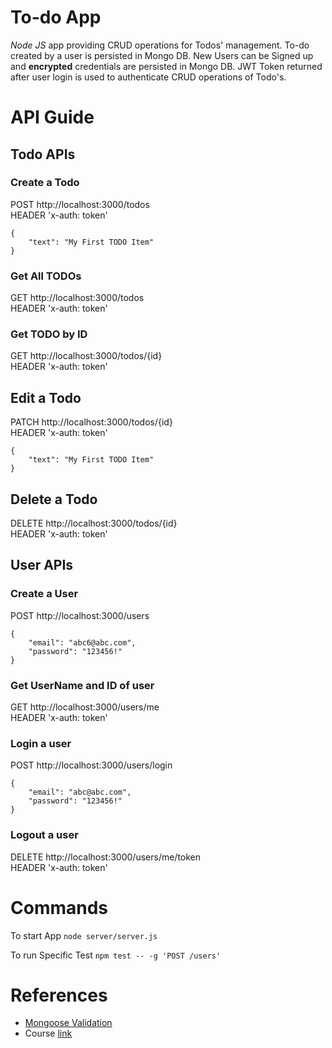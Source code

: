 # To-do App

*Node JS* app providing CRUD operations for Todos' management. To-do created by a user is persisted in Mongo DB. New Users can be Signed up and **encrypted** credentials are persisted in Mongo DB. JWT Token returned after user login is used to authenticate CRUD operations of Todo's.

# API Guide
## Todo APIs

### Create a Todo
POST http://localhost:3000/todos  
HEADER 'x-auth: token'
```
{
	"text": "My First TODO Item"
}
```

### Get All TODOs
GET http://localhost:3000/todos  
HEADER 'x-auth: token'

### Get TODO by ID
GET http://localhost:3000/todos/{id}  
HEADER 'x-auth: token'

## Edit a Todo
PATCH http://localhost:3000/todos/{id}  
HEADER 'x-auth: token'
```
{
	"text": "My First TODO Item"
}
```

## Delete a Todo
DELETE http://localhost:3000/todos/{id}  
HEADER 'x-auth: token'

## User APIs

### Create a User
POST http://localhost:3000/users  
```
{
	"email": "abc6@abc.com",
	"password": "123456!"
}
```
### Get UserName and ID of user
GET http://localhost:3000/users/me  
HEADER 'x-auth: token'

### Login a user
POST http://localhost:3000/users/login 
```
{
	"email": "abc@abc.com",
	"password": "123456!"
}
```

### Logout a user
DELETE http://localhost:3000/users/me/token  
HEADER 'x-auth: token'

# Commands
To start App ``` node server/server.js ```

To run Specific Test ``` npm test -- -g 'POST /users' ```

# References
- [Mongoose Validation](http://mongoosejs.com/docs/validation.html)
- Course [link](https://www.udemy.com/the-complete-nodejs-developer-course-2)

